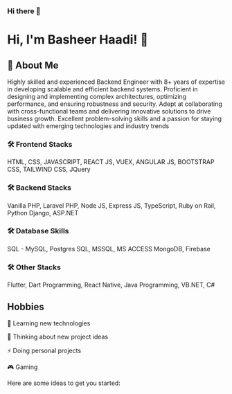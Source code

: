 ### Hi there 👋

# Hi, I'm Basheer Haadi! 👋

## 🚀 About Me
Highly skilled and experienced Backend Engineer with 8+ years of expertise in developing scalable and efficient backend systems. Proficient in designing and implementing complex architectures, optimizing performance, and ensuring robustness and security. Adept at collaborating with cross-functional teams and delivering innovative solutions to drive business growth. Excellent problem-solving skills and a passion for staying updated with emerging technologies and industry trends

### 🛠 Frontend Stacks
HTML, CSS, JAVASCRIPT, REACT JS, VUEX, ANGULAR JS, BOOTSTRAP CSS, TAILWIND CSS, JQuery

### 🛠 Backend Stacks
Vanilla PHP, Laravel PHP, Node JS, Express JS, TypeScript, Ruby on Rail, Python Django, ASP.NET

### 🛠 Database Skills
SQL - MySQL, Postgres SQL, MSSQL, MS ACCESS
MongoDB, Firebase

### 🛠 Other Stacks
Flutter, Dart Programming, React Native, Java Programming, VB.NET, C# 


## Hobbies

🧠 Learning new technologies

🤔 Thinking about new project ideas

⚡️ Doing personal projects

🎮 Gaming

Here are some ideas to get you started:

